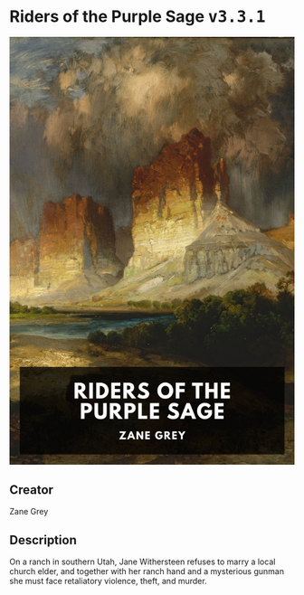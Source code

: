 
# Riders of the Purple Sage <kbd>v3.3.1</kbd>

<center>
  <img src="./cover-1024.jpg"/>
</center>

## Creator
Zane Grey

## Description
On a ranch in southern Utah, Jane Withersteen refuses to marry a local church elder, and together with her ranch hand and a mysterious gunman she must face retaliatory violence, theft, and murder.
